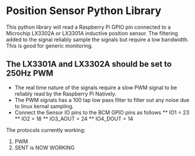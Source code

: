 # Position Sensor Python Library

This python library will read a Raspberry Pi GPIO pin connected
to a Microchip LX3302A or LX3301A inductive position sensor.  The filtering added to the signal reliably sample the signals but require a low bandwidth.    This is good for generic monitoring.  

## The LX3301A and LX3302A should be set to 250Hz PWM
* The real time nature of the signals require a slow PWM signal to be reliably read by the Raspberry Pi Natively.    
* The PWM signals has a 100 tap low pass filter to filter out any noise due to linux kernal sampling.    
* Connect the Sensor IO pins to the BCM GPIO pins as follows
** IO1 = 23
** IO2 = 18
** IO3_AOUT = 24
** IO4_DOUT = 14


The protocols currently working:
1. PWM
2. SENT is NOW WORKING  
